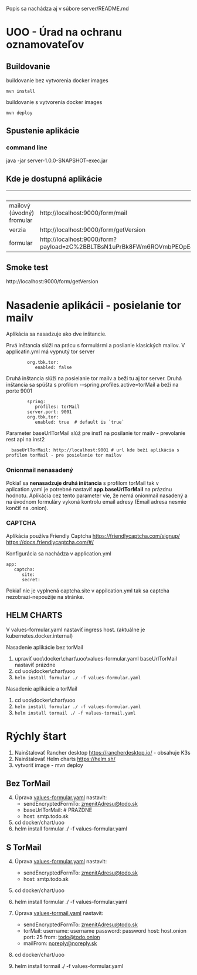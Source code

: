 Popis sa nachádza aj v súbore server/README.md

# UOO - Úrad na ochranu oznamovateľov #

## Buildovanie ##

buildovanie bez vytvorenia docker images

    mvn install 

buildovanie s vytvorenia docker images

    mvn deploy

## Spustenie aplikácie ##

### command line ###

java -jar server-1.0.0-SNAPSHOT-exec.jar


## Kde je dostupná aplikácie ##

|                           | url                                                                                                                                                                                      |
|---------------------------|------------------------------------------------------------------------------------------------------------------------------------------------------------------------------------------|
| mailový (úvodný) fromular | http://localhost:9000/form/mail                                                                                                                                                          |
| verzia                    | http://localhost:9000/form/getVersion                                                                                                                                                    |
| formular                  | http://localhost:9000/form?payload=zC%2BBLTBsN1uPrBk8FWm6ROVmbPEOpEJsHg39HtPzDB7iGyXI8FcSrrIpO0eCiIYUA5YPaSUfbH7j2aUMiglRXlOqsBrZFlyzLd8q3KTsAk3h0nISQA%3D%3D&nonce=DOoFY6pmXyz3C7I%2B   |


## Smoke test

http://localhost:9000/form/getVersion

# Nasadenie aplikácii - posielanie tor mailv

Aplikácia sa nasadzuje ako dve inštancie.

Prvá inštancia slúži na prácu s formulármi a poslianie klasických mailov.
V applicatin.yml má vypnutý tor server

            org.tbk.tor:
               enabled: false

Druhá inštancia slúži na posielanie tor mailv a beži tu aj tor server.
Druhá inštancia sa spúšta s profilom --spring.profiles.active=torMail
a beží na porte 9001

            spring:
               profiles: torMail
            server.port: 9001
            org.tbk.tor:
               enabled: true  # default is `true`

Parameter baseUrlTorMail slúž pre inst1 na posilanie tor mailv - prevolanie rest api na inst2

      baseUrlTorMail: http://localhost:9001 # url kde beží aplikácia s profilom torMail - pre posielanie tor mailov

### Onionmail nenasadený

Pokiaľ sa **nenasadzuje druhá inštancia** s profilom torMail tak v aplication.yaml je potrebné nastaviť **app.baseUrlTorMail** na prázdnu hodnotu.
Aplikácia cez tento parameter vie, že nemá onionmail nasadený a na úvodnom formuláry vykoná kontrolu email adresy (Email adresa nesmie končiť na .onion).

### CAPTCHA ###

Aplikácia používa Friendly Captcha
https://friendlycaptcha.com/signup/
https://docs.friendlycaptcha.com/#/

Konfigurácia sa nachádza v application.yml

```
app:
   captcha:
      site:
      secret:
```

Pokiaľ nie je vyplnená captcha.site v appilcation.yml tak sa captcha nezobrazí-nepoužije na stránke.

## **HELM CHARTS**

V values-formular.yaml nastaviť ingress host. (aktuálne je kubernetes.docker.internal)

Nasadenie aplikácie bez torMail

1. upraviť uoo\docker\chart\uoo\values-formular.yaml
   baseUrlTorMail nastaviť prázdne
2. cd uoo\docker\chart\uoo
3. `helm install formular ./ -f values-formular.yaml`

Nasadenie aplikácie a torMail

1. cd uoo\docker\chart\uoo
2. `helm install formular ./ -f values-formular.yaml`
3. `helm install tormail ./ -f values-tormail.yaml`




# **Rýchly štart**

1. Nainštalovať Rancher desktop https://rancherdesktop.io/ - obsahuje K3s 
2. Nainštalovať Helm charts https://helm.sh/
3. vytvoriť image - mvn deploy


## Bez TorMail
4. Úprava  [values-formular.yaml](docker%2Fchart%2Fuoo%2Fvalues-formular.yaml) nastavit:
    - sendEncryptedFormTo: zmenitAdresu@todo.sk
    - baseUrlTorMail: # PRAZDNE 
    - host: smtp.todo.sk 
5. cd docker/chart/uoo
6. helm install formular ./ -f values-formular.yaml

## S TorMail

4. Úprava  [values-formular.yaml](docker%2Fchart%2Fuoo%2Fvalues-formular.yaml) nastavit:
   - sendEncryptedFormTo: zmenitAdresu@todo.sk
   - host: smtp.todo.sk
5. cd docker/chart/uoo
6. helm install formular ./ -f values-formular.yaml

7. Úprava [values-tormail.yaml](docker%2Fchart%2Fuoo%2Fvalues-tormail.yaml)  nastavit:
   - sendEncryptedFormTo: zmenitAdresu@todo.sk
   - torMail:
     username: username
     password: password
     host: host.onion
     port: 25
     from: todo@todo.onion
   -  mailFrom: noreply@noreply.sk
8. cd docker/chart/uoo
9. helm install tormail ./ -f values-formular.yaml
